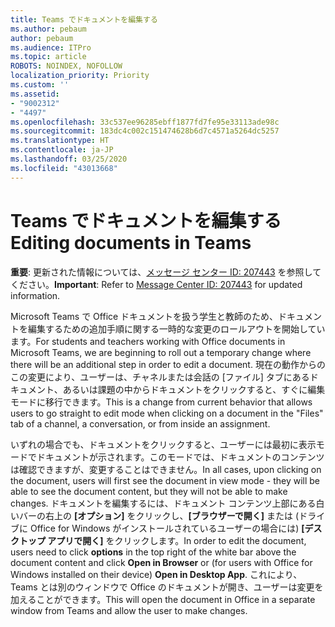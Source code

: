 ```yaml
---
title: Teams でドキュメントを編集する
ms.author: pebaum
author: pebaum
ms.audience: ITPro
ms.topic: article
ROBOTS: NOINDEX, NOFOLLOW
localization_priority: Priority
ms.custom: ''
ms.assetid:
- "9002312"
- "4497"
ms.openlocfilehash: 33c537ee96285ebff1877fd7fe95e33113ade98c
ms.sourcegitcommit: 183dc4c002c151474628b6d7c4571a5264dc5257
ms.translationtype: HT
ms.contentlocale: ja-JP
ms.lasthandoff: 03/25/2020
ms.locfileid: "43013668"
---
```

# <a name="editing-documents-in-teams"></a><span data-ttu-id="caefa-102">Teams でドキュメントを編集する</span><span class="sxs-lookup"><span data-stu-id="caefa-102">Editing documents in Teams</span></span>

<span data-ttu-id="caefa-103">**重要**: 更新された情報については、[メッセージ センター ID: 207443](https://admin.microsoft.com/Adminportal/Home?source=applauncher#MessageCenter?id=MC207443) を参照してください。</span><span class="sxs-lookup"><span data-stu-id="caefa-103">**Important**: Refer to [Message Center ID: 207443](https://admin.microsoft.com/Adminportal/Home?source=applauncher#MessageCenter?id=MC207443) for updated information.</span></span> 

<span data-ttu-id="caefa-104">Microsoft Teams で Office ドキュメントを扱う学生と教師のため、ドキュメントを編集するための追加手順に関する一時的な変更のロールアウトを開始しています。</span><span class="sxs-lookup"><span data-stu-id="caefa-104">For students and teachers working with Office documents in Microsoft Teams, we are beginning to roll out a temporary change where there will be an additional step in order to edit a document.</span></span> <span data-ttu-id="caefa-105">現在の動作からのこの変更により、ユーザーは、チャネルまたは会話の [ファイル] タブにあるドキュメント、あるいは課題の中からドキュメントをクリックすると、すぐに編集モードに移行できます。</span><span class="sxs-lookup"><span data-stu-id="caefa-105">This is a change from current behavior that allows users to go straight to edit mode when clicking on a document in the "Files" tab of a channel, a conversation, or from inside an assignment.</span></span>

<span data-ttu-id="caefa-106">いずれの場合でも、ドキュメントをクリックすると、ユーザーには最初に表示モードでドキュメントが示されます。このモードでは、ドキュメントのコンテンツは確認できますが、変更することはできません。</span><span class="sxs-lookup"><span data-stu-id="caefa-106">In all cases, upon clicking on the document, users will first see the document in view mode - they will be able to see the document content, but they will not be able to make changes.</span></span> <span data-ttu-id="caefa-107">ドキュメントを編集するには、ドキュメント コンテンツ上部にある白いバーの右上の **[オプション]** をクリックし、**[ブラウザーで開く]** または (ドライブに Office for Windows がインストールされているユーザーの場合には) **[デスクトップ アプリで開く]** をクリックします。</span><span class="sxs-lookup"><span data-stu-id="caefa-107">In order to edit the document, users need to click **options** in the top right of the white bar above the document content and click **Open in Browser** or (for users with Office for Windows installed on their device) **Open in Desktop App**.</span></span> <span data-ttu-id="caefa-108">これにより、Teams とは別のウィンドウで Office のドキュメントが開き、ユーザーは変更を加えることができます。</span><span class="sxs-lookup"><span data-stu-id="caefa-108">This will open the document in Office in a separate window from Teams and allow the user to make changes.</span></span>
